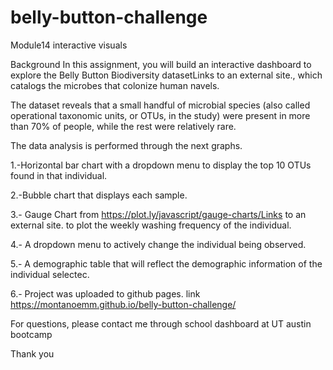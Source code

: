 # belly-button-challenge
Module14 interactive visuals

Background
In this assignment, you will build an interactive dashboard to explore the Belly Button Biodiversity datasetLinks to an external site., which catalogs the microbes that colonize human navels.

The dataset reveals that a small handful of microbial species (also called operational taxonomic units, or OTUs, in the study) were present in more than 70% of people, while the rest were relatively rare.

The data analysis is performed through the next graphs.

1.-Horizontal bar chart with a dropdown menu to display the top 10 OTUs found in that individual.

2.-Bubble chart that displays each sample.

3.- Gauge Chart from  https://plot.ly/javascript/gauge-charts/Links to an external site. to plot the weekly washing frequency of the individual.

4.- A dropdown menu to actively change the individual being observed.

5.- A demographic table that will reflect the demographic information of the individual selectec.


6.- Project was uploaded to github pages. link https://montanoemm.github.io/belly-button-challenge/


For questions, please contact me through school dashboard at UT austin bootcamp


Thank you

